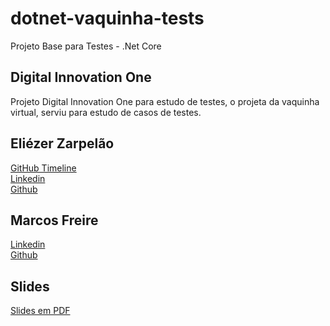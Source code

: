 # dotnet-vaquinha-tests
Projeto Base para Testes - .Net Core  

## Digital Innovation One

Projeto Digital Innovation One para estudo de testes, o projeta da vaquinha virtual, serviu para estudo de casos de testes. 

## Eliézer Zarpelão
[GitHub Timeline](https://elizarp.github.io/timeline/)  
[Linkedin](http://br.linkedin.com/in/eliezerzarpelao)  
[Github](https://github.com/elizarp) 

## Marcos Freire
[Linkedin](https://www.linkedin.com/in/marcos-freire-a73891125/)  
[Github](https://github.com/marcosfreire) 

## Slides
[Slides em PDF](TesteNetCore.pdf)